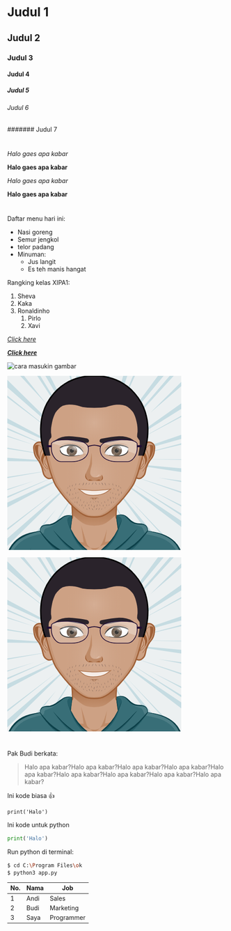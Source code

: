 # Judul 1
## Judul 2
### Judul 3
#### Judul 4
##### Judul 5
###### Judul 6
####### Judul 7

#

*Halo gaes apa kabar*

**Halo gaes apa kabar**

_Halo gaes apa kabar_

__Halo gaes apa kabar__

#

Daftar menu hari ini:
- Nasi goreng
- Semur jengkol
- telor padang
- Minuman:
    - Jus langit
    - Es teh manis hangat

Rangking kelas XIPA1:
1. Sheva
1. Kaka
1. Ronaldinho
    1. Pirlo
    1. Xavi


_[Click here](https://gist.github.com/PurpleBooth/109311bb0361f32d87a2)_

**_[Click here](https://gist.github.com/PurpleBooth/109311bb0361f32d87a2)_**

![cara masukin gambar](https://images-na.ssl-images-amazon.com/images/I/711YqJG3p2L._SX425_.jpg)


![cara masukin gambar dari route yang sama](./myAvatar.png)

![cara masukin gambar dari folder](./profil/myAvatar.png)

#

Pak Budi berkata:
> Halo apa kabar?Halo apa kabar?Halo apa kabar?Halo apa kabar?Halo apa kabar?Halo apa kabar?Halo apa kabar?Halo apa kabar?Halo apa kabar? 


Ini kode biasa :+1:
```
print('Halo')
```

Ini kode untuk python
```python
print('Halo')
```

Run python di terminal:
```bash
$ cd C:\Program Files\ok
$ python3 app.py
```

No. | Nama  | Job
---  |  ---  |   ---
1 | Andi   | Sales
2 | Budi   | Marketing
3 | Saya   | Programmer




